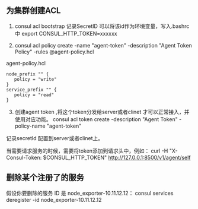 ## 为集群创建ACL

1. consul acl bootstrap
记录SecretID
可以将该id作为环境变量，写入.bashrc中
export CONSUL_HTTP_TOKEN=xxxxxx

2. consul acl policy create  -name "agent-token" -description "Agent Token Policy" -rules @agent-policy.hcl


agent-policy.hcl
```shell
node_prefix "" {
   policy = "write"
}
service_prefix "" {
   policy = "read"
}
```

3. 创建agent token ,将这个token分发给server或者clinet 才可以正常接入，并使用对应功能。 
consul acl token create -description "Agent Token" -policy-name "agent-token"

记录secretId 配置到server或者clinet上。 

当需要请求服务的时候，需要将token添加到请求头中，例如：
curl -H "X-Consul-Token: $CONSUL_HTTP_TOKEN" http://127.0.0.1:8500/v1/agent/self


## 删除某个注册了的服务
假设你要删除的服务 ID 是 node_exporter-10.11.12.12：
consul services deregister -id node_exporter-10.11.12.12